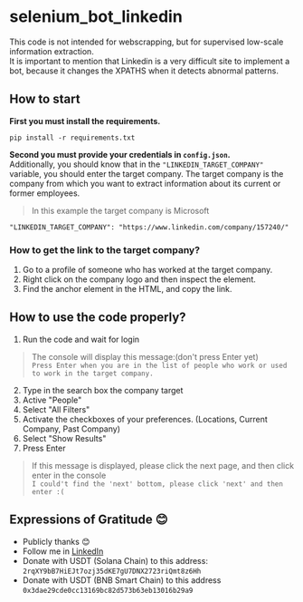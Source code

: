 # selenium_bot_linkedin
This code is not intended for webscrapping, but for supervised low-scale information extraction.  
It is important to mention that Linkedin is a very difficult site to implement a bot, because it changes the XPATHS when it detects abnormal patterns.
  
## How to start
**First you must install the requirements.**
```
pip install -r requirements.txt
```
**Second you must provide your credentials in `config.json`.**  
Additionally, you should know that in the `"LINKEDIN_TARGET_COMPANY"` variable, you should enter the target company. 
The target company is the company from which you want to extract information about its current or former employees.
> In this example the target company is Microsoft
```
"LINKEDIN_TARGET_COMPANY": "https://www.linkedin.com/company/157240/"
```
### How to get the link to the target company?
1. Go to a profile of someone who has worked at the target company.
2. Right click on the company logo and then inspect the element.
3. Find the anchor element <a> in the HTML, and copy the link.
  
## How to use the code properly?
1. Run the code and wait for login
> The console will display this message:(don't press Enter yet)  
`Press Enter when you are in the list of people who work or used to work in the target company.`
2. Type in the search box the company target
3. Active "People"
4. Select "All Filters"
5. Activate the checkboxes of your preferences. (Locations, Current Company, Past Company)
6. Select "Show Results"
7. Press Enter
> If this message is displayed, please click the next page, and then click enter in the console  
`I could't find the 'next' bottom, please click 'next' and then enter :( `
 
## Expressions of Gratitude 😊
* Publicly thanks 😊
* Follow me in [LinkedIn](https://www.linkedin.com/in/edson-lg/)
* Donate with USDT (Solana Chain) to this address: `2rqXY9bB7HiEJt7ozj35dKE7gU7DNX2723riQmt8z6Hh`
* Donate with USDT (BNB Smart Chain) to this address `0x3dae29cde0cc13169bc82d573b63eb13016b29a9`
 

